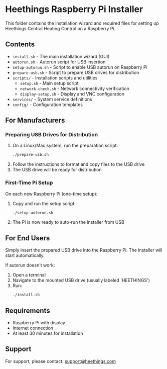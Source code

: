 # Heethings Raspberry Pi Installer

This folder contains the installation wizard and required files for setting up Heethings Central Heating Control on a Raspberry Pi.

## Contents

- `install.sh` - The main installation wizard (GUI)
- `autorun.sh` - Autorun script for USB insertion
- `setup-autorun.sh` - Script to enable USB autorun on Raspberry Pi
- `prepare-usb.sh` - Script to prepare USB drives for distribution
- `scripts/` - Installation scripts and utilities
  - `setup.sh` - Main setup script
  - `network-check.sh` - Network connectivity verification
  - `display-setup.sh` - Display and VNC configuration
- `services/` - System service definitions
- `config/` - Configuration templates

## For Manufacturers

### Preparing USB Drives for Distribution

1. On a Linux/Mac system, run the preparation script:
   ```bash
   ./prepare-usb.sh
   ```
2. Follow the instructions to format and copy files to the USB drive
3. The USB drive will be ready for distribution

### First-Time Pi Setup

On each new Raspberry Pi (one-time setup):
1. Copy and run the setup script:
   ```bash
   ./setup-autorun.sh
   ```
2. The Pi is now ready to auto-run the installer from USB

## For End Users

Simply insert the prepared USB drive into the Raspberry Pi. The installer will start automatically.

If autorun doesn't work:
1. Open a terminal
2. Navigate to the mounted USB drive (usually labeled 'HEETHINGS')
3. Run:
   ```bash
   ./install.sh
   ```

## Requirements

- Raspberry Pi with display
- Internet connection
- At least 30 minutes for installation

## Support

For support, please contact: support@heethings.com
